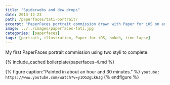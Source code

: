 ```yaml
---
title: "Spiderwebs and dew drops"
date: 2013-12-23
path: /paperfaces/tati-portrait/
excerpt: "PaperFaces portrait commission drawn with Paper for iOS on an iPad."
image: ../../images/paperfaces-tati.jpg
categories: [paperfaces]
tags: [portrait, illustration, Paper for iOS, bokeh, time lapse]
---
```


My first PaperFaces portrait commission using two styli to complete.

{% include_cached boilerplate/paperfaces-4.md %}

{% figure caption:"Painted in about an hour and 30 minutes." %}
`youtube: https://www.youtube.com/watch?v=y1OG2gLk6Jg`
{% endfigure %}
